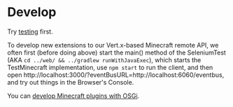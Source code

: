 # Develop

Try [testing](testing.md) first.

To develop new extensions to our Vert.x-based Minecraft remote API, we often first (before doing above) start the main() method of the SeleniumTest (AKA `cd ../web/ && ../gradlew runWithJavaExec`), which starts the TestMinecraft implementation, use `npm start` to run the client, and then open http://localhost:3000/?eventBusURL=http://localhost:6060/eventbus, and try out things in the Browser's Console.

You can [develop Minecraft plugins with OSGi](osgi.md).
